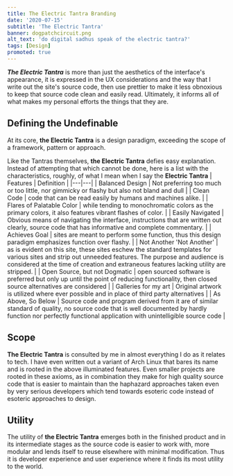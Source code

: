 ```yaml
---
title: The Electric Tantra Branding
date: '2020-07-15'
subtitle: 'The Electric Tantra'
banner: dogpatchcircuit.png
alt_text: 'do digital sadhus speak of the electric tantra?'
tags: [Design]
promoted: true
---
```


_**The Electric Tantra**_ is more than just the aesthetics of the interface's appearance, it is expressed in the UX considerations and the way that I write out the site's source code, then use prettier to make it less obnoxious to keep that source code clean and easily read. Ultimately, it informs all of what makes my personal efforts the things that they are.

## Defining the Undefinable

At its core, **the Electric Tantra** is a design paradigm, exceeding the scope of a framework, pattern or approach.

Like the Tantras themselves, **the Electric Tantra** defies easy explanation. Instead of attempting that which cannot be done, here is a list with the characteristics, roughly, of what I mean when I say the **Electric Tantra**
| Features | Definition |
|---|---|
| Balanced Design | Not preferring too much or too little, nor gimmicky or flashy but also not bland and dull |
| Clean Code | code that can be read easily by humans and machines alike. |
| Flares of Palatable Color | while tending to monochromatic colors as the primary colors, it also features vibrant flashes of color. |
| Easily Navigated | Obvious means of navigating the interface, instructions that are written out clearly, source code that has informative and complete commentary. |
| Achieves Goal | sites are meant to perform some function, thus this design paradigm emphasizes function over flashy. |
| Not Another 'Not Another' | as is evident on this site, these sites eschew the standard templates for various sites and strip out unneeded features. The purpose and audience is considered at the time of creation and extraneous features lacking utility are stripped. |
| Open Source, but not Dogmatic | open sourced software is preferred but only up until the point of reducing functionality, then closed source alternatives are considered |
| Galleries for my art | Original artwork is utilized where ever possible and in place of third party alternatives |
| As Above, So Below | Source code and program derived from it are of similar standard of quality, no source code that is well documented by hardly function nor perfectly functional application with unintelligible source code |

## Scope

**The Electric Tantra** is consulted by me in almost everything I do as it relates to tech. I have even written out a variant of Arch Linux that bares its name and is rooted in the above illuminated features. Even smaller projects are rooted in these axioms, as in combination they make for high quality source code that is easier to maintain than the haphazard approaches taken even by very serious developers which tend towards esoteric code instead of esoteric approaches to design.

## Utility

The utility of **the Electric Tantra** emerges both in the finished product and in its intermediate stages as the source code is easier to work with, more modular and lends itself to reuse elsewhere with minimal modification. Thus it is developer experience and user experience where it finds its most utility to the world.
